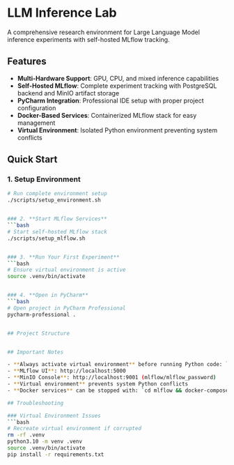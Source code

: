 # LLM Inference Lab

A comprehensive research environment for Large Language Model inference experiments with self-hosted MLflow tracking.

## Features

- **Multi-Hardware Support**: GPU, CPU, and mixed inference capabilities
- **Self-Hosted MLflow**: Complete experiment tracking with PostgreSQL backend and MinIO artifact storage
- **PyCharm Integration**: Professional IDE setup with proper project configuration
- **Docker-Based Services**: Containerized MLflow stack for easy management
- **Virtual Environment**: Isolated Python environment preventing system conflicts

## Quick Start

### 1. **Setup Environment**
```bash
# Run complete environment setup
./scripts/setup_environment.sh


### 2. **Start MLflow Services**
```bash
# Start self-hosted MLflow stack
./scripts/setup_mlflow.sh


### 3. **Run Your First Experiment**
```bash
# Ensure virtual environment is active
source .venv/bin/activate


### 4. **Open in PyCharm**
```bash
# Open project in PyCharm Professional
pycharm-professional .


## Project Structure


## Important Notes

- **Always activate virtual environment** before running Python code: `source .venv/bin/activate`
- **MLflow UI**: http://localhost:5000
- **MinIO Console**: http://localhost:9001 (mlflow/mlflow_password)
- **Virtual environment** prevents system Python conflicts
- **Docker services** can be stopped with: `cd mlflow && docker-compose down`

## Troubleshooting

### Virtual Environment Issues
```bash
# Recreate virtual environment if corrupted
rm -rf .venv
python3.10 -m venv .venv
source .venv/bin/activate
pip install -r requirements.txt

